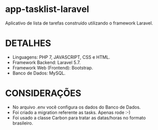 # app-tasklist-laravel
Aplicativo de lista de tarefas construído utilizando o framework Laravel.

# DETALHES
* Linguagens: PHP 7, JAVASCRIPT, CSS e HTML.
* Framework Backend: Laravel 5.7.
* Framework Web (Frontend): Bootstrap.
* Banco de Dados: MySQL.

# CONSIDERAÇÕES
* No arquivo .env você configura os dados do Banco de Dados.
* Foi criado a migration referente as tasks. Apenas rode :-)
* Foi usado a classe Carbon para tratar as datas/horas no formato brasileiro.

